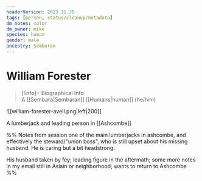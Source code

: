 ```yaml
---
headerVersion: 2023.11.25
tags: [person, status/cleanup/metadata]
dm_notes: color
dm_owner: mike
species: human
gender: male
ancestry: Sembaran
---
```

# William Forester
>[!info]+ Biographical Info  
> A [[Sembara|Sembaran]] [[Humans|human]] (he/him)


![[william-forester-aveil.png|left|200]]

A lumberjack and leading person in [[Ashcombe]]

%% Notes from session
one of the main lumberjacks in ashcombe, and effectively the steward/"union boss", who is still upset about his missing husband. He is caring but a bit headstrong.

His husband taken by fey; leading figure in the aftermath; some more notes in my email
still in Aslain or neighborhood; wants to return to Ashcombe
%%